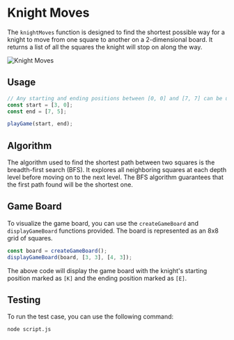 # Knight Moves

The `knightMoves` function is designed to find the shortest possible way for a knight to move from one square to another on a 2-dimensional board. It returns a list of all the squares the knight will stop on along the way.

![Knight Moves](https://cdn.statically.io/gh/TheOdinProject/curriculum/284f0cdc998be7e4751e29e8458323ad5d320303/ruby_programming/computer_science/project_knights_travails/imgs/00.png)

## Usage

```javascript
// Any starting and ending positions between [0, 0] and [7, 7] can be used
const start = [3, 0];
const end = [7, 5];

playGame(start, end);
```

## Algorithm

The algorithm used to find the shortest path between two squares is the breadth-first search (BFS). It explores all neighboring squares at each depth level before moving on to the next level. The BFS algorithm guarantees that the first path found will be the shortest one.

## Game Board

To visualize the game board, you can use the `createGameBoard` and `displayGameBoard` functions provided. The board is represented as an 8x8 grid of squares.

```javascript
const board = createGameBoard();
displayGameBoard(board, [3, 3], [4, 3]);
```

The above code will display the game board with the knight's starting position marked as `[K]` and the ending position marked as `[E]`.

## Testing

To run the test case, you can use the following command:

```shell
node script.js
```